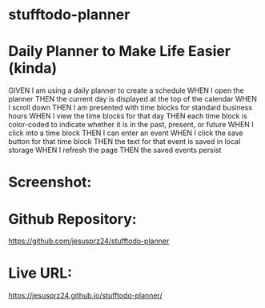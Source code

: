 # stufftodo-planner

# Daily Planner to Make Life Easier (kinda)

GIVEN I am using a daily planner to create a schedule
WHEN I open the planner
THEN the current day is displayed at the top of the calendar
WHEN I scroll down
THEN I am presented with time blocks for standard business hours
WHEN I view the time blocks for that day
THEN each time block is color-coded to indicate whether it is in the past, present, or future
WHEN I click into a time block
THEN I can enter an event
WHEN I click the save button for that time block
THEN the text for that event is saved in local storage
WHEN I refresh the page
THEN the saved events persist

# Screenshot:



# Github Repository:
https://github.com/jesusprz24/stufftodo-planner

# Live URL:
https://jesusprz24.github.io/stufftodo-planner/
